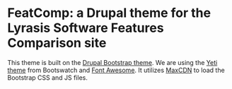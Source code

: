 FeatComp: a Drupal theme for the Lyrasis Software Features Comparison site
===

This theme is built on the [Drupal Bootstrap theme](https://www.drupal.org/project/bootstrap). We are using the [Yeti theme](http://bootswatch.com/yeti/) from Bootswatch and [Font Awesome](http://fortawesome.github.io/Font-Awesome/). It utilizes [MaxCDN](https://www.maxcdn.com/) to load the Bootstrap CSS and JS files.
